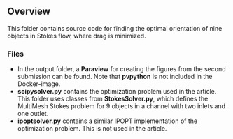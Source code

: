 ## Overview

This folder contains source code for finding the optimal orientation of nine objects in Stokes flow, where drag is minimized.

### Files

- In the output folder, a **Paraview** for creating the figures from the second submission can be found. Note that **pvpython** is not included in the Docker-image.
- **scipysolver.py** contains the optimization problem used in the article. This folder uses classes from **StokesSolver.py**, which defines the MultiMesh Stokes problem for 9 objects in a channel with two inlets and one outlet.
- **ipoptsolver.py** contains a similar IPOPT implementation of the optimization problem. This is not used in the article.